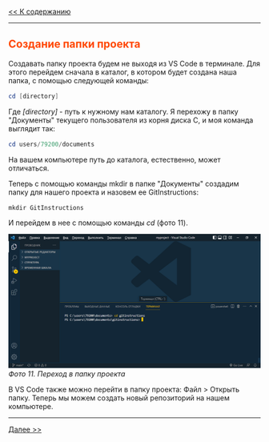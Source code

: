 <style>h2{color:#ff4800}</style>

[<< К содержанию](readme.md)

---

## Создание папки проекта

Создавать папку проекта будем не выходя из VS Code в терминале. Для этого перейдем сначала в каталог, в котором будет создана наша папка, с помощью следующей команды:

```powershell
cd [directory]
```

Где _[directory]_ - путь к нужному нам каталогу. Я перехожу в папку "Документы" текущего пользователя из корня диска С, и моя команда выглядит так:

```powershell
cd users/79200/documents
```

На вашем компьютере путь до каталога, естественно, может отличаться.

Теперь с помощью команды mkdir в папке "Документы" создадим папку для нашего проекта и назовем ее GitInstructions:

```powershell
mkdir GitInstructions
```

И перейдем в нее с помощью команды _cd_ (фото 11).

![Папка проекта](image/11.png)
_Фото 11. Переход в папку проекта_

В VS Code также можно перейти в папку проекта: Файл > Открыть папку. Теперь мы можем создать новый репозиторий на нашем компьютере.

---

[Далее >>](creating-repository.md)
